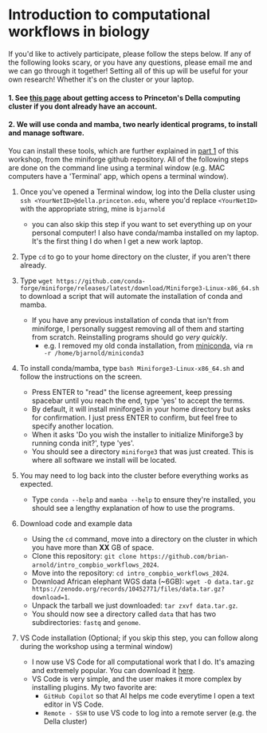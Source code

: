 # Introduction to computational workflows in biology

If you'd like to actively participate, please follow the steps below. If any of the following looks scary, or you have any questions, please email me and we can go through it together! Setting all of this up will be useful for your own research! Whether it's on the cluster or your laptop.

#### 1. See [this page](https://researchcomputing.princeton.edu/systems/della) about getting access to Princeton's Della computing cluster if you dont already have an account.

#### 2. **We will use conda and mamba, two nearly identical programs, to install and manage software**. 

You can install these tools, which are further explained in [part 1](/part1_basics/) of this workshop, from the miniforge github repository. All of the following steps are done on the command line using a terminal window (e.g. MAC computers have a 'Terminal' app, which opens a terminal window).

1. Once you've opened a Terminal window, log into the Della cluster using `ssh <YourNetID>@della.princeton.edu`, where you'd replace `<YourNetID>` with the appropriate string, mine is `bjarnold`
    - you can also skip this step if you want to set everything up on your personal computer! I also have conda/mamba installed on my laptop. It's the first thing I do when I get a new work laptop.
2. Type `cd` to go to your home directory on the cluster, if you aren't there already.
3. Type `wget https://github.com/conda-forge/miniforge/releases/latest/download/Miniforge3-Linux-x86_64.sh` to download a script that will automate the installation of conda and mamba.
    - If you have any previous installation of conda that isn't from miniforge, I personally suggest removing all of them and starting from scratch. Reinstalling programs should go *very quickly*.
        - e.g. I removed my old conda installation, from [miniconda](https://docs.conda.io/projects/miniconda/en/latest/), via `rm -r /home/bjarnold/miniconda3`
4. To install conda/mamba, type `bash Miniforge3-Linux-x86_64.sh` and follow the instructions on the screen.
    - Press ENTER to "read" the license agreement, keep pressing spacebar until you reach the end, type 'yes' to accept the terms.
    - By default, it will install miniforge3 in your home directory but asks for confirmation. I just press ENTER to confirm, but feel free to specify another location.
    - When it asks 'Do you wish the installer to initialize Miniforge3 by running conda init?', type 'yes'.
    - You should see a directory `miniforge3` that was just created. This is where all software we install will be located.
5. You may need to log back into the cluster before everything works as expected.
    - Type `conda --help` and `mamba --help` to ensure they're installed, you should see a lengthy explanation of how to use the programs.

3. Download code and example data
    - Using the `cd` command, move into a directory on the cluster in which you have more than **XX** GB of space.
    - Clone this repository: `git clone https://github.com/brian-arnold/intro_compbio_workflows_2024`.
    - Move into the repository: `cd intro_compbio_workflows_2024`.
    - Download African elephant WGS data (~6GB): `wget -O data.tar.gz https://zenodo.org/records/10452771/files/data.tar.gz?download=1`.
    - Unpack the tarball we just downloaded: `tar zxvf data.tar.gz`.
    - You should now see a directory called `data` that has two subdirectories: `fastq` and `genome`.

4. VS Code installation (Optional; if you skip this step, you can follow along during the workshop using a terminal window) 
    - I now use VS Code for all computational work that I do. It's amazing and extremely popular. You can download it [here](https://code.visualstudio.com/download).
    - VS Code is very simple, and the user makes it more complex by installing plugins. My two favorite are:
        - `GitHub Copilot` so that AI helps me code everytime I open a text editor in VS Code.
        - `Remote - SSH` to use VS code to log into a remote server (e.g. the Della cluster)
    

